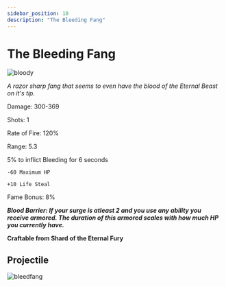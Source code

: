 ```yaml
---
sidebar_position: 10
description: "The Bleeding Fang"
---
```


# The Bleeding Fang

![bloody](https://vwiki.valorserver.com/api/item/picture/the%20bleeding%20fang)

<i>A razor sharp fang that seems to even have the blood of the Eternal Beast on it's tip.</i>

Damage: 300-369

Shots: 1

Rate of Fire: 120%

Range: 5.3

5% to inflict Bleeding for 6 seconds

    -60 Maximum HP
    
    +10 Life Steal

Fame Bonus: 8%

***Blood Barrier: If your surge is atleast 2 and you use any ability you receive armored. The duration of this armored scales with how much HP you currently have.***

**Craftable from Shard of the Eternal Fury**

## Projectile

![bleedfang](https://user-images.githubusercontent.com/114798136/196013553-35caa184-ca8c-4099-ad06-1527a0cfa0a9.png)



